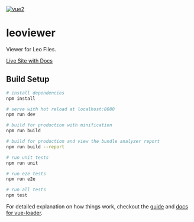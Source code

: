 [![vue2](https://img.shields.io/badge/vue-2.x-brightgreen.svg)](https://vuejs.org/)

# leoviewer

Viewer for Leo Files.

[Live Site with Docs](https://kaleguy.github.io/leoviewer/#/)

## Build Setup

``` bash
# install dependencies
npm install

# serve with hot reload at localhost:8080
npm run dev

# build for production with minification
npm run build

# build for production and view the bundle analyzer report
npm run build --report

# run unit tests
npm run unit

# run e2e tests
npm run e2e

# run all tests
npm test
```

For detailed explanation on how things work, checkout the [guide](http://vuejs-templates.github.io/webpack/) and [docs for vue-loader](http://vuejs.github.io/vue-loader).
